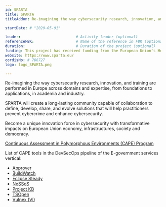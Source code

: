 ```yaml
---
id: SPARTA
title: SPARTA
titleAddon: Re-imagining the way cybersecurity research, innovation, and training are performed in Europe

startDate: # "2020-05-01"

leader:                         # Activity leader (optional)
referenceFBK:                   # Name of the reference in FBK (optional)
duration:                       # Duration of the project (optional)
funding: This project has received funding from the European Union's Horizon 2020 research and innovation programme under grant agreement No 830892
website: https://www.sparta.eu/
cordisNo: # 786727
logo: logo_SPARTA.png

---
```

Re-imagining the way cybersecurity research, innovation, and training are performed in Europe across domains and expertise, from foundations to applications, in academia and industry.

SPARTA will create a long-lasting community capable of collaboration to define, develop, share, and evolve solutions that will help practitioners prevent cybercrime and enhance cybersecurity.

Become a unique innovation force in cybersecurity with transformative impacts on European Union economy, infrastructures, society and democracy.

[Continuous Assessment in Polymorphous Environments (CAPE) Program](https://www.sparta.eu/programs/cape/)

List of CAPE tools in the DevSecOps pipeline of the E-government services vertical:

* [Approver](https://approver.talos-sec.com)
* [BuildWatch](https://dl.acm.org/doi/pdf/10.1145/3407023.3409183)
* [Eclipse Steady](https://eclipse.github.io/steady/)
* [NeSSoS](https://www.cybersecurityosservatorio.it/en/Services/survey.jsp)
* [Project KB](https://sap.github.io/project-kb/)
* [TSOpen](https://github.com/JordanSamhi/TSOpen)
* [Vulnex (VI)](https://github.com/dbvis-ukon/vulnex)
